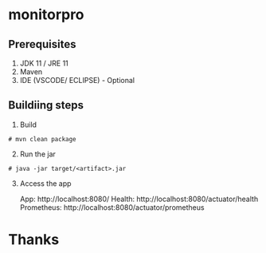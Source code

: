 # monitorpro

## Prerequisites
1. JDK 11 / JRE 11
2. Maven
3. IDE (VSCODE/ ECLIPSE) - Optional

## Buildiing steps

1. Build
```
# mvn clean package
```

2. Run the jar
```
# java -jar target/<artifact>.jar
```

3. Access the app

   App: http://localhost:8080/
   Health: http://localhost:8080/actuator/health
   Prometheus: http://localhost:8080/actuator/prometheus

# Thanks 
